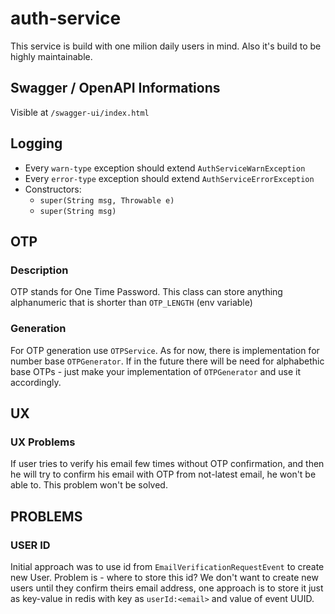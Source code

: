 # auth-service

This service is build with one milion daily users in mind.
Also it's build to be highly maintainable.

## Swagger / OpenAPI Informations

Visible at `/swagger-ui/index.html`

## Logging

- Every `warn-type` exception should extend `AuthServiceWarnException`
- Every `error-type` exception should extend `AuthServiceErrorException`
- Constructors:
    - `super(String msg, Throwable e)`
    - `super(String msg)`

## OTP

### Description

OTP stands for One Time Password.
This class can store anything alphanumeric that is shorter than `OTP_LENGTH` (env variable)

### Generation

For OTP generation use `OTPService`. As for now, there is implementation for number base `OTPGenerator`.
If in the future there will be need for alphabethic base OTPs - just make your implementation of `OTPGenerator` and use
it accordingly.

## UX

### UX Problems

If user tries to verify his email few times without OTP confirmation,
and then he will try to confirm his email with OTP from not-latest email, he won't be able to.
This problem won't be solved.

## PROBLEMS

### USER ID

Initial approach was to use id from `EmailVerificationRequestEvent` to create new User.
Problem is - where to store this id? We don't want to create new users until they confirm theirs email address,
one approach is to store it just as key-value in redis with key as `userId:<email>` and value of event UUID.
